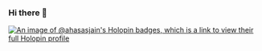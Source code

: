 ### Hi there 👋




[![An image of @ahasasjain's Holopin badges, which is a link to view their full Holopin profile](https://holopin.me/ahasasjain)](https://holopin.io/@ahasasjain)

